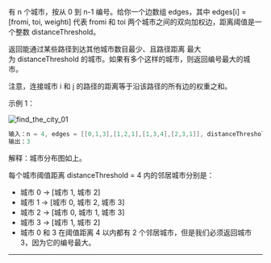 有 n 个城市，按从 0 到 n-1 编号。给你一个边数组 edges，其中 edges[i] = [fromi, toi, weighti] 代表 fromi 和 toi 两个城市之间的双向加权边，距离阈值是一个整数 distanceThreshold。

返回能通过某些路径到达其他城市数目最少、且路径距离 最大 为 distanceThreshold 的城市。如果有多个这样的城市，则返回编号最大的城市。

注意，连接城市 i 和 j 的路径的距离等于沿该路径的所有边的权重之和。

示例 1：

![find_the_city_01](https://muyids.oss-cn-beijing.aliyuncs.com/find_the_city_01.png)

```cpp
输入：n = 4, edges = [[0,1,3],[1,2,1],[1,3,4],[2,3,1]], distanceThreshold = 4
输出：3
```

解释：城市分布图如上。

每个城市阈值距离 distanceThreshold = 4 内的邻居城市分别是：

- 城市 0 -> [城市 1, 城市 2] 
- 城市 1 -> [城市 0, 城市 2, 城市 3] 
- 城市 2 -> [城市 0, 城市 1, 城市 3] 
- 城市 3 -> [城市 1, 城市 2] 
- 城市 0 和 3 在阈值距离 4 以内都有 2 个邻居城市，但是我们必须返回城市 3，因为它的编号最大。

---



